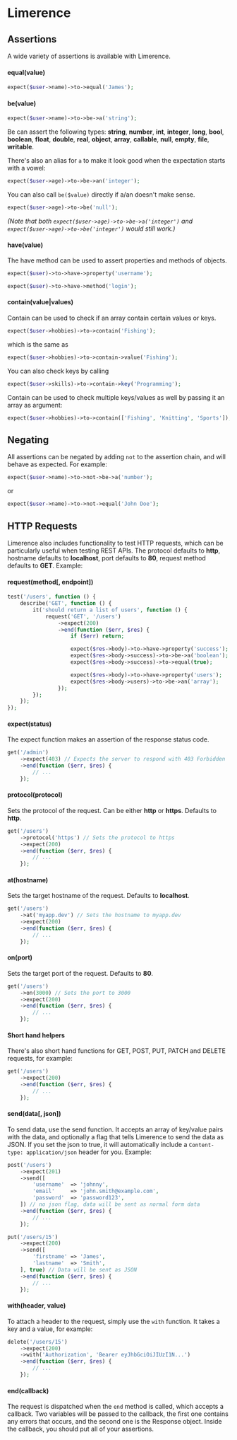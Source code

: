 # Limerence

## Assertions

A wide variety of assertions is available with Limerence.

#### equal(value)

```php
expect($user->name)->to->equal('James');
```

#### be(value)

```php
expect($user->name)->to->be->a('string');
```

Be can assert the following types: **string**, **number**, **int**, **integer**, **long**, **bool**, **boolean**, **float**, **double**, **real**, **object**, **array**, **callable**, **null**, **empty**, **file**, **writable**.

There's also an alias for `a` to make it look good when the expectation starts with a vowel:

```php
expect($user->age)->to->be->an('integer');
```

You can also call `be($value)` directly if a/an doesn't make sense.

```php
expect($user->age)->to->be('null');
```

*(Note that both `expect($user->age)->to->be->a('integer')` and `expect($user->age)->to->be('integer')` would still work.)*

#### have(value)

The have method can be used to assert properties and methods of objects.

```php
expect($user)->to->have->property('username');
```

```php
expect($user)->to->have->method('login');
```

#### contain(value|values)

Contain can be used to check if an array contain certain values or keys.

```php
expect($user->hobbies)->to->contain('Fishing');
```

which is the same as

```php
expect($user->hobbies)->to->contain->value('Fishing');
```

You can also check keys by calling

```php
expect($user->skills)->to->contain->key('Programming');
```

Contain can be used to check multiple keys/values as well by passing it an array as argument:

```php
expect($user->hobbies)->to->contain(['Fishing', 'Knitting', 'Sports']);
```

## Negating

All assertions can be negated by adding `not` to the assertion chain, and will behave as expected. For example:
```php
expect($user->name)->to->not->be->a('number');
```
or

```php
expect($user->name)->to->not->equal('John Doe');
```

## HTTP Requests

Limerence also includes functionality to test HTTP requests, which can be particularly useful when testing REST APIs. The protocol defaults to **http**, hostname defaults to **localhost**, port defaults to **80**, request method defaults to **GET**. Example:

#### request(method[, endpoint])

```php
test('/users', function () {
    describe('GET', function () {
        it('should return a list of users', function () {
            request('GET', '/users')
                ->expect(200)
                ->end(function ($err, $res) {
                    if ($err) return;

                    expect($res->body)->to->have->property('success');
                    expect($res->body->success)->to->be->a('boolean');
                    expect($res->body->success)->to->equal(true);

                    expect($res->body)->to->have->property('users');
                    expect($res->body->users)->to->be->an('array');
                });
        });
    });
});
```

#### expect(status)

The expect function makes an assertion of the response status code.

```php
get('/admin')
    ->expect(403) // Expects the server to respond with 403 Forbidden
    ->end(function ($err, $res) {
        // ...
    });
```

#### protocol(protocol)

Sets the protocol of the request. Can be either **http** or **https**. Defaults to **http**.

```php
get('/users')
    ->protocol('https') // Sets the protocol to https
    ->expect(200)
    ->end(function ($err, $res) {
        // ...
    });
```

#### at(hostname)

Sets the target hostname of the request. Defaults to **localhost**.

```php
get('/users')
    ->at('myapp.dev') // Sets the hostname to myapp.dev
    ->expect(200)
    ->end(function ($err, $res) {
        // ...
    });
```

#### on(port)

Sets the target port of the request. Defaults to **80**.

```php
get('/users')
    ->on(3000) // Sets the port to 3000
    ->expect(200)
    ->end(function ($err, $res) {
        // ...
    });
```

#### Short hand helpers

There's also short hand functions for GET, POST, PUT, PATCH and DELETE requests, for example:

```php
get('/users')
    ->expect(200)
    ->end(function ($err, $res) {
        // ...
    });
```

#### send(data[, json])

To send data, use the send function. It accepts an array of key/value pairs with the data, and optionally a flag that tells Limerence to send the data as JSON. If you set the json to true, it will automatically include a `Content-type: application/json` header for you. Example:

```php
post('/users')
    ->expect(201)
    ->send([
        'username'  => 'johnny',
        'email'     => 'john.smith@example.com',
        'password'  => 'password123',
    ]) // no json flag, data will be sent as normal form data
    ->end(function ($err, $res) {
        // ...
    });
```

```php
put('/users/15')
    ->expect(200)
    ->send([
        'firstname' => 'James',
        'lastname'  => 'Smith',
    ], true) // Data will be sent as JSON
    ->end(function ($err, $res) {
        // ...
    });
```

#### with(header, value)

To attach a header to the request, simply use the `with` function. It takes a key and a value, for example:

```php
delete('/users/15')
    ->expect(200)
    ->with('Authorization', 'Bearer eyJhbGciOiJIUzI1N...')
    ->end(function ($err, $res) {
        // ...
    });
```

#### end(callback)

The request is dispatched when the `end` method is called, which accepts a callback. Two variables will be passed to the callback, the first one contains any errors that occurs, and the second one is the Response object. Inside the callback, you should put all of your assertions.